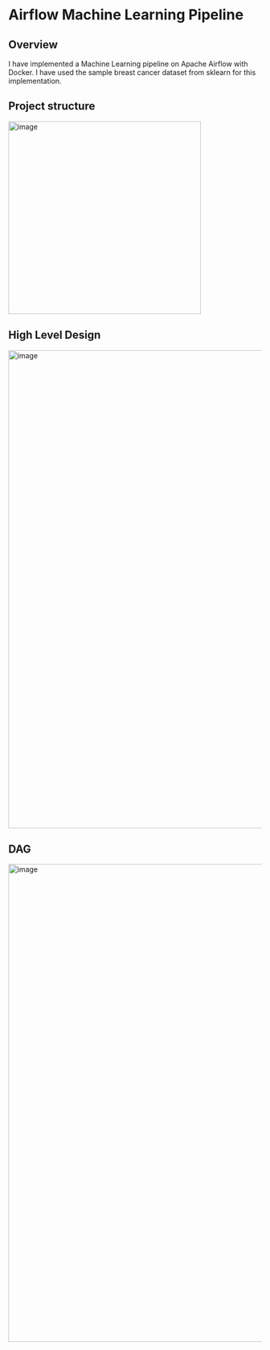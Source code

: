 # Airflow Machine Learning Pipeline
## Overview
I have implemented a Machine Learning pipeline on Apache Airflow with Docker. I have used the sample breast cancer dataset from sklearn for this implementation.

## Project structure
<img width="383" alt="image" src="https://user-images.githubusercontent.com/89654615/208978639-2616982a-bcca-4dcc-8dbb-9a54089a6422.png">

## High Level Design

<img width="950" alt="image" src="https://user-images.githubusercontent.com/89654615/208975637-c3076cf0-623f-4a05-8063-be268d7a4145.png">

## DAG
<img width="950" alt="image" src="https://user-images.githubusercontent.com/89654615/208975966-9d49d2fd-014b-4b18-9ab4-27f835bee10d.png">


